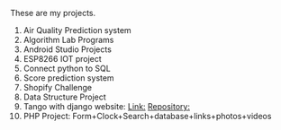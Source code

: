 These are my projects.

1. Air Quality Prediction system
2. Algorithm Lab Programs
3. Android Studio Projects
4. ESP8266 IOT project
5. Connect python to SQL
6. Score prediction system
7. Shopify Challenge
8. Data Structure Project
9. Tango with django website: [Link:](https://roger123.pythonanywhere.com/)
                              [Repository:](https://github.com/Interested-Guy/tango_with_django_th)
10. PHP Project: Form+Clock+Search+database+links+photos+videos

